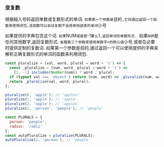 ### 变复数

根据输入号码返回单数或复数形式的单词. `如果第一个参数是`目的`,它将通过返回一个函数来使用闭包,该函数可以自动复数不会简单地结束的单词`小号

如果提供的字典包含这个词. `如果`NUM`或者是`-1`要么`1`,返回单词的单数形式. `如果`NUM`是任何其他数字,返回复数形式. `省略第三个参数来使用单数字+的默认值`小号,或者在必要时提供定制的复数词. 如果第一个参数是目的,通过返回一个可以使用提供的字典来解析正确复数形式的单词的函数来利用闭包. 

```js
const pluralize = (val, word, plural = word + 's') => {
  const _pluralize = (num, word, plural = word + 's') =>
    [1, -1].includes(Number(num)) ? word : plural;
  if (typeof val === 'object') return (num, word) => _pluralize(num, word, val[word]);
  return _pluralize(val, word, plural);
};
```

```js
pluralize(0, 'apple'); // 'apples'
pluralize(1, 'apple'); // 'apple'
pluralize(2, 'apple'); // 'apples'
pluralize(2, 'person', 'people'); // 'people'

const PLURALS = {
  person: 'people',
  radius: 'radii'
};
const autoPluralize = pluralize(PLURALS);
autoPluralize(2, 'person'); // 'people'
```